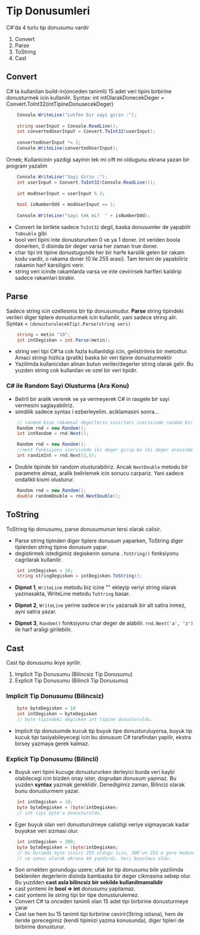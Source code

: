 # Tip Donusumleri
C#'da 4 turlu tip donusumu vardir
1. Convert
2. Parse
3. ToString
4. Cast

## Convert
C# ta kullanilan build-in(onceden tanimli) 15 adet veri tipini birbirine donusturmek icin kullanilir.
Syntax: int intOlarakDonecekDeger = Convert.ToInt32(intTipineDonusecekDeger)

```C#
    Console.WriteLine("Lutfen bir sayi girin :");
    
    string userInput = Console.ReadLine();
    int convertedUserInput = Convert.ToInt32(userInput);
    
    convertedUserInput *= 2;
    Console.WriteLine(convertedUserInput);
```

Ornek; Kullanicinin yazdigi sayinin tek mi cift mi oldugunu ekrana yazan bir program yazalim
```c#
    Console.WriteLine("Sayi Girin :");
    int userInput = Convert.ToInt32(Console.ReadLine());
    
    int modUserInput = userInput % 2;
    
    bool isNumberOdd = modUserInput == 1;
    
    Console.WriteLine("sayi tek mi?  " + isNumberOdd);
```
* Convert ile birlikte sadece `ToInt32` degil, baska donusumler de yapabilir `ToDouble` gibi  
* bool veri tipini inte donustururken 0 ve ya 1 doner. int veriden boola donerken, 0 disinda bir deger varsa her zaman true doner.
* char tipi int tipine donustugunde her bir harfe karsilik gelen bir rakam kodu vardir, o rakama doner (0 ile 255 arasi). Tam tersini de yapabiliriz rakamin harf karsiligini verir. 
* string veri icinde rakamlarda varsa ve inte cevirirsek harfleri kaldirip sadece rakamlari birakir. 

## Parse 
Sadece string icin ozellesmis bir tip donusumudur.
**Parse** string tipindeki verileri diger tiplere donusturmek icin kullanilir, yani sadece string alir. 
Syntax = `(donusturulecekTip).Parse(string veri)`
```C#
    string = metin "10";
    int intDegisken = int.Parse(metin);
```  
* string veri tipi C#'ta cok fazla kullanildigi icin, gelistirilmis bir metodtur. Amaci stringi hizlica (pratik) baska bir veri tipine donusturmektir
* Yazilimda kullanicidan alinan butun veriler/degerler string olarak gelir. Bu yuzden string cok kullanilan ve ozel bir veri tipidir.

### C# ile Random Sayi Olusturma (Ara Konu)
* Belirli bir aralik vererek ve ya vermeyerek C# in rasgele bir sayi vermesini saglayabiliriz.
* simdilik sadece syntax i ezberleyelim. aciklamasini sonra...
```C#
    // random bize rakamsal degerlerin sinirlari icerisinde random bir deger uretip verecektir.
    Random rnd = new Random();
    int intRandom = rnd.Next();
```

```C#
    Random rnd = new Random();
    //next fonksiyonu icerisinde iki deger girip bu iki deger arasinda bir deger donmesini saglariz
    int randimInt = rnd.Next(1,5);
```
* Double tipinde bir random olusturabiliriz. Ancak `NextDouble` metodu bir parametre almaz, aralik belirlemek icin sonucu carpariz. Yani sadece ondalikli kismi olusturur.
```C#
    Random rnd = new Random();
    double randomDouble = rnd.NextDouble();
```
## ToString
ToString tip donusumu, parse donusumunun tersi olarak calisir. 
* Parse string tipinden diger tiplere donusum yaparken, ToString diger tiplerden string tipine donusum yapar.
* degistirmek istedigimiz degiskenin sonuna `.ToString()` fonksiyonu cagrilarak kullanilir.
```C#
    int intDegisken = 10;
    string stringDegisken = intDegisken.ToString();
```
* **Dipnot 1**, `WriteLine` metodu biz icine "" ekleyip veriyi string olarak yazmasakta, WriteLine metodu `ToString` basar. 

* **Dipnot 2**, `WriteLine` yerine sadece `Write` yazarsak bir alt satira inmez, ayni satira yazar.
* **Dipnot 3**, `Random()` fonksiyonu char deger de alabilir. `rnd.Next('a', 'z')` ile harf araligi girilebilir.  

## Cast
Cast tip donusumu ikiye ayrilir.
1. Implicit Tip Donusumu (Bilincsiz Tip Donusumu)
2. Explicit Tip Donusumu (Bilincli Tip Donusumu)

### Implicit Tip Donusumu (Bilincsiz)
```C#
    byte byteDegisken = 10
    int intDegisken = byteDegisken
    // byte tipindeki degisken int tipine donusturuldu.
```
* Implicit tip donusumde kucuk tip buyuk tipe donusturuluyorsa, buyuk tip kucuk tipi tasiyabileyecegi icin bu donusum C# tarafindan yapilir, ekstra birsey yazmaya gerek kalmaz. 

### Explicit Tip Donusumu (Bilincli)
* Buyuk veri tipini kucuge donustururken derleyici burda veri kaybi olabilecegi icin bizden onay ister, dogrudan donusum yapmaz. Bu yuzden **syntax** yazmak gereklidir. Denedigimiz zaman, Bilinciz olarak bunu donusturmem yazar.

```C#
    int intDegisken = 10;
    byte byteDegisken = (byte)intDegisken;
    // int tipi byte'a donusturuldu.
```
* Eger buyuk olan veri donusturulmeye calistigi veriye sigmayacak kadar buyukse veri sizmasi olur. 
 
```C#
    int intDegisken = 300;
    byte byteDegisken = (byte)intDegisken;
    // bu durumda byte siniri 255 oldugu icin, 300'un 255 e gore modunu aldi 
    // ve sonuc olarak ekrana 44 yazdirdi. Veri bozulmus oldu.
```
* Son ornekten gorundugu uzere; ufak bir tip donusumu bile yazilimda beklenilen degerlerin disinda bambaska bir deger cikmasina sebep olur. Bu yuzdden **cast asla bilincsiz bir sekilde kullanilmamalidir**
* cast yontemi ile **bool => int** donusumu yapilamaz.
* cast yontemi ile string tipi bir tipe donusturulemez. 
* Convert C# ta onceden tanimli olan 15 adet tipi birbirine donusturmeye yarar
* Cast ise hem bu 15 tanimli tipi birbirine cevirir(String istisna), hem de ileride gorecegimiz (kendi tipimizi yazma konusunda), diger tipleri de birbirine donusturur.